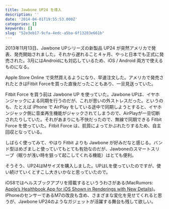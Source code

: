 ```yaml
---
title: Jawbone UP24 を導入
description: ''
date: '2014-04-01T19:55:53.000Z'
categories: []
keywords: []
slug: "52e3eb17-9cfa-4edc-a5ba-6f13283e661b"
---
```

2013年11月13日、Jawbone UPシリーズの新製品 UP24 が突然アメリカで発表、発売開始されました。それから遅れること４ヶ月、やっと日本でも正式に発売された。3月にはAndroidにも対応しているため、iOS / Android 両方で使えるものになる。

Apple Store Online で突然買えるようになり、早速注文した。アメリカで発売されたときはFitbit Forceを買った直後だったこともあり、一旦見送っていた。

Fitbit Force を買う前は Jawbone UP を使っていた。Jawbone UPは、イヤホンジャックによる同期を行うのだが、これが思いの外ストレスだった。というのも、たとえば iPhone で AirPlay をしている途中で同期しようとすると、イヤホンジャック側に音楽再生機能がジャックされてしまうので、AirPlayが一旦切断されたりしていた。それがあまりにも不快だったので、無線で同期できる Fitbit Force を使っていた。Fitbit Force は、肌質によってかぶれたりするため、自主回収となっている。

しばらく使ってみて、やはり Fitbit よりも Jawbone が好みだなと感じる。バンド型はめざましと使っていてもとても有効なのだが、Jawboneのスマートスリープ（眠りが浅い時を狙って起こしてくれる機能）はとても便利。

そうそう、UP24はMサイズを購入しました。UPはLを使っていたのですが、使い続けていくとすこし大きいかなと思っていたので。

iOS8ではヘルスブックアプリを搭載するといううわさがある(MacRumors: [Apple’s Healthbook App for iOS Shown in Renderings with New Details](http://www.macrumors.com/2014/03/17/healthbook-renderings-details/))。iPhoneのセンサーであるM7の改良も含め、さまざまな変化を見せてくれると思うが、Jawbone UP24のようなガジェットが活躍する舞台も残して欲しい。